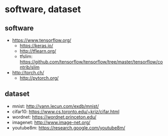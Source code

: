 # software, dataset

## software
* https://www.tensorflow.org/
  * https://keras.io/
  * http://tflearn.org/
  * tfslim: https://github.com/tensorflow/tensorflow/tree/master/tensorflow/contrib/slim
* http://torch.ch/
  * http://pytorch.org/
  
## dataset
* mnist: http://yann.lecun.com/exdb/mnist/
* cifar10: https://www.cs.toronto.edu/~kriz/cifar.html
* wordnet: https://wordnet.princeton.edu/
* imagenet: http://www.image-net.org/
* youtube8m: https://research.google.com/youtube8m/
